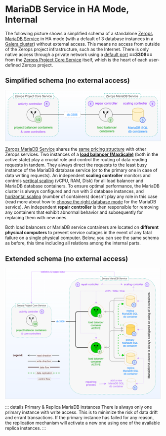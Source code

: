 # MariaDB Service in HA Mode, Internal

The following picture shows a simplified schema of a standalone [Zerops MariaDB Service](/documentation/services/databases/mariadb.html) in HA mode (with a default of 3 database instances in a [Galera cluster](https://mariadb.com/kb/en/galera-cluster)) without external access. This means no access from outside of the Zerops project infrastructure, such as the Internet. There is only native access through a private network using a [default port](/documentation/services/databases/mariadb.html#hostname-and-port) **==3306==** from the [Zerops Project Core Service](/documentation/overview/how-zerops-works-inside/typical-schemas-of-zerops-projects.html) itself, which is the heart of each user-defined Zerops project.

## Simplified schema (no external access)

![Zerops MariaDB Service](./images/Zerops-MariaDB-Service-Base.png "Zerops MariaDB Service")

[Zerops MariaDB Service](/documentation/services/databases/mariadb.html) shares the [same pricing structure](/documentation/overview/pricing.html#services) with other Zerops services. Two instances of a **[load balancer (MaxScale)](https://mariadb.com/kb/en/maxscale)** (both in the active state) play a crucial role and control the routing of data reading requests in tandem. They always direct the requests to the least busy instance of the MariaDB database service (or to the primary one in case of data writing requests). An independent **scaling controller** monitors and controls [vertical scaling](/documentation/automatic-scaling/how-automatic-scaling-works.html#vertical-scaling) (vCPU, RAM, Disk) for all load balancer and MariaDB database containers. To ensure optimal performance, the MariaDB cluster is always configured and run with 3 database instances, and [horizontal scaling](/documentation/automatic-scaling/how-automatic-scaling-works.html#horizontal-scaling) (number of containers) doesn't play any role in this case (read more about how to [choose the right database mode](/documentation/services/databases/mariadb.md#choosing-the-right-database-mode) for the MariaDB service). An independent **repair controller** is then responsible for removing any containers that exhibit abnormal behavior and subsequently for replacing them with new ones.

Both load balancers or MariaDB service containers are located on **different physical computers** to prevent service outages in the event of any fatal failure on a single physical computer. Below, you can see the same schema as before, this time including all relations among the internal parts.

## Extended schema (no external access)

![Zerops MariaDB Service](./images/Zerops-MariaDB-Service-Detail.png "Zerops MariaDB Service")

<!-- markdownlint-disable DOCSMD004 -->
::: details Primary & Replica MariaDB instances
There is always only one primary instance with write access. This is to minimize the risk of data drift and errant transactions. If the primary instance has failed for any reason, the replication mechanism will activate a new one using one of the available replica instances.
:::
<!-- markdownlint-enable DOCSMD004 -->
